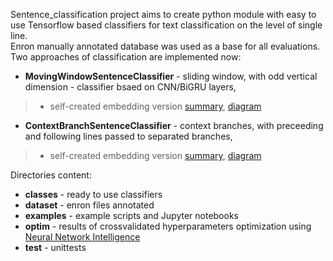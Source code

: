 Sentence_classification project aims to create python module with easy to use Tensorflow based classifiers for text classification on the level of single line.<br>
Enron manually annotated database was used as a base for all evaluations.<br>
Two approaches of classification are implemented now:<br>
- **MovingWindowSentenceClassifier** - sliding window, with odd vertical dimension - classifier bsaed on CNN/BiGRU layers, 
> - self-created embedding version [summary](https://github.com/marcinchomicz/sentence_classification/blob/dev/optim/moving_window_clf_optim_top_results/summary_kindly-penguin-973.txt), [diagram](https://github.com/marcinchomicz/sentence_classification/blob/dev/optim/moving_window_clf_optim_top_results/diagram_kindly-penguin-973.png)
- **ContextBranchSentenceClassifier** - context branches, with preceeding and following lines passed to separated branches, 
> - self-created embedding version [summary](https://github.com/marcinchomicz/sentence_classification/blob/dev/optim/context_branch_clf_optim_top_results/summary_gaudy-deer-889.txt), [diagram](https://github.com/marcinchomicz/sentence_classification/blob/dev/optim/context_branch_clf_optim_top_results/diagram_gaudy-deer-889.png)

Directories content:
- **classes** - ready to use classifiers
- **dataset** - enron files annotated
- **examples** - example scripts and Jupyter notebooks
- **optim** - results of crossvalidated hyperparameters optimization using [Neural Network Intelligence](https://www.microsoft.com/en-us/research/project/neural-network-intelligence/)
- **test** - unittests
